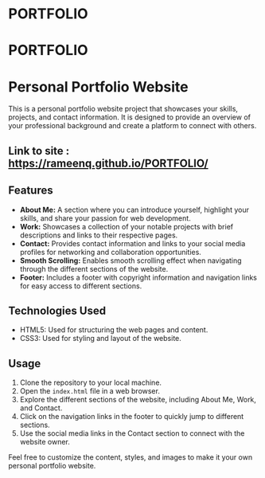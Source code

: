 # PORTFOLIO
# PORTFOLIO
# Personal Portfolio Website

This is a personal portfolio website project that showcases your skills, projects, and contact information. It is designed to provide an overview of your professional background and create a platform to connect with others.

## Link to site : https://rameenq.github.io/PORTFOLIO/

## Features

- **About Me:** A section where you can introduce yourself, highlight your skills, and share your passion for web development.
- **Work:** Showcases a collection of your notable projects with brief descriptions and links to their respective pages.
- **Contact:** Provides contact information and links to your social media profiles for networking and collaboration opportunities.
- **Smooth Scrolling:** Enables smooth scrolling effect when navigating through the different sections of the website.
- **Footer:** Includes a footer with copyright information and navigation links for easy access to different sections.

## Technologies Used

- HTML5: Used for structuring the web pages and content.
- CSS3: Used for styling and layout of the website.

## Usage

1. Clone the repository to your local machine.
2. Open the `index.html` file in a web browser.
3. Explore the different sections of the website, including About Me, Work, and Contact.
4. Click on the navigation links in the footer to quickly jump to different sections.
5. Use the social media links in the Contact section to connect with the website owner.

Feel free to customize the content, styles, and images to make it your own personal portfolio website.



